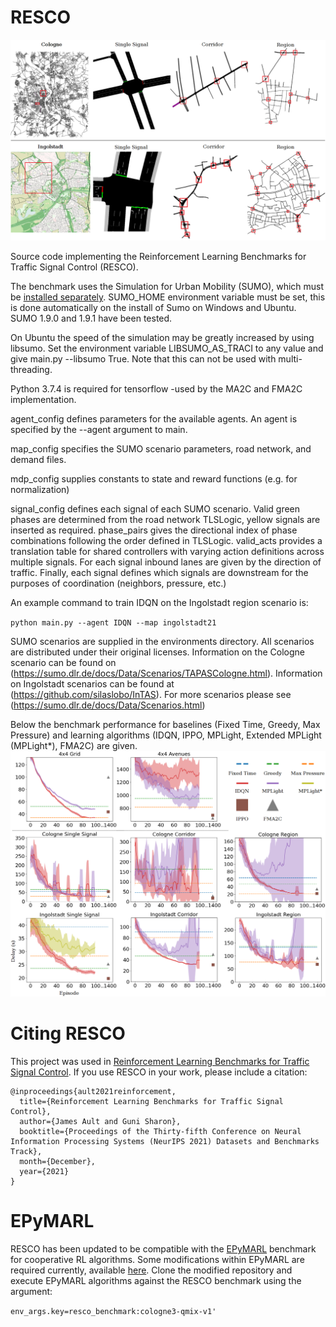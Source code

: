 # RESCO
![Alt text](maps.png?raw=true "Provided SUMO scenarios")


Source code implementing the Reinforcement Learning Benchmarks for Traffic Signal Control (RESCO).

The benchmark uses the Simulation for Urban Mobility (SUMO), which must be [installed separately](https://sumo.dlr.de/docs/Installing/index.html). SUMO_HOME environment variable must be set, this is done automatically on the install of Sumo on Windows and Ubuntu. SUMO 1.9.0 and 1.9.1 have been tested.

On Ubuntu the speed of the simulation may be greatly increased by using libsumo. Set the environment variable LIBSUMO_AS_TRACI to any value and give main.py --libsumo True. Note that this can not be used with multi-threading.

Python 3.7.4 is required for tensorflow -used by the MA2C and FMA2C implementation.

agent_config defines parameters for the available agents. An agent is specified by the --agent argument to main.

map_config specifies the SUMO scenario parameters, road network, and demand files.

mdp_config supplies constants to state and reward functions (e.g. for normalization)

signal_config defines each signal of each SUMO scenario. Valid green phases are determined from the road network TLSLogic, yellow signals are inserted as required. phase_pairs gives the directional index of phase combinations following the order defined in TLSLogic. valid_acts provides a translation table for shared controllers with varying action definitions across multiple signals. For each signal inbound lanes are given by the direction of traffic. Finally, each signal defines which signals are downstream for the purposes of coordination (neighbors, pressure, etc.)

An example command to train IDQN on the Ingolstadt region scenario is:

`python main.py --agent IDQN --map ingolstadt21`

SUMO scenarios are supplied in the environments directory. All scenarios are distributed under their original licenses. Information on the Cologne scenario can be found on (https://sumo.dlr.de/docs/Data/Scenarios/TAPASCologne.html). Information on Ingolstadt scenarios can be found at (https://github.com/silaslobo/InTAS). For more scenarios please see (https://sumo.dlr.de/docs/Data/Scenarios.html)

Below the benchmark performance for baselines (Fixed Time, Greedy, Max Pressure) and learning algorithms (IDQN, IPPO, MPLight, Extended MPLight (MPLight*), FMA2C) are given.
![Alt text](delays.png?raw=true "Benchmark learning curves")

# Citing RESCO
This project was used in [Reinforcement Learning Benchmarks for Traffic Signal Control](https://datasets-benchmarks-proceedings.neurips.cc/paper/2021/hash/f0935e4cd5920aa6c7c996a5ee53a70f-Abstract-round1.html). If you use RESCO in your work, please include a citation:
```
@inproceedings{ault2021reinforcement,
  title={Reinforcement Learning Benchmarks for Traffic Signal Control},
  author={James Ault and Guni Sharon},
  booktitle={Proceedings of the Thirty-fifth Conference on Neural Information Processing Systems (NeurIPS 2021) Datasets and Benchmarks Track},
  month={December},
  year={2021}
}
```


# EPyMARL
RESCO has been updated to be compatible with the [EPyMARL](https://datasets-benchmarks-proceedings.neurips.cc/paper/2021/hash/a8baa56554f96369ab93e4f3bb068c22-Abstract-round1.html) benchmark for cooperative RL algorithms. Some modifications within EPyMARL are required currently, available [here](https://github.com/Pi-Star-Lab/epymarl_resco). Clone the modified repository and execute EPyMARL algorithms against the RESCO benchmark using the argument:

```env_args.key=resco_benchmark:cologne3-qmix-v1'```